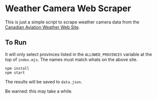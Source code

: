 # Weather Camera Web Scraper

This is just a simple script to scrape weather camera data from the [Canadian Aviation Weather Web Site](https://www.metcam.navcanada.ca/dawc/lb/index.jsp).


## To Run

It will only select provinces listed in the `ALLOWED_PROVINCES` variable at the top of `index.mjs`. The names must match whats on the above site.

```shell
npm install
npm start
```

The results will be saved to `data.json`.

Be warned: this may take a while.

